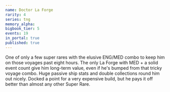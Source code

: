 ```yaml
---
name: Doctor La Forge
rarity: 4
series: tng
memory_alpha:
bigbook_tier: 5
events: 19
in_portal: true
published: true
---
```


One of only a few super rares with the elusive ENG/MED combo to keep him on those voyages past eight hours. The only La Forge with MED + a solid event count give him long-term value, even if he's bumped from that tricky voyage combo. Huge passive ship stats and double collections round him out nicely. Docked a point for a very expensive build, but he pays it off better than almost any other Super Rare.
